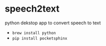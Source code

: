 # speech2text
python dekstop app to convert speech to text

- `brew install python`
- `pip install pocketsphinx`
